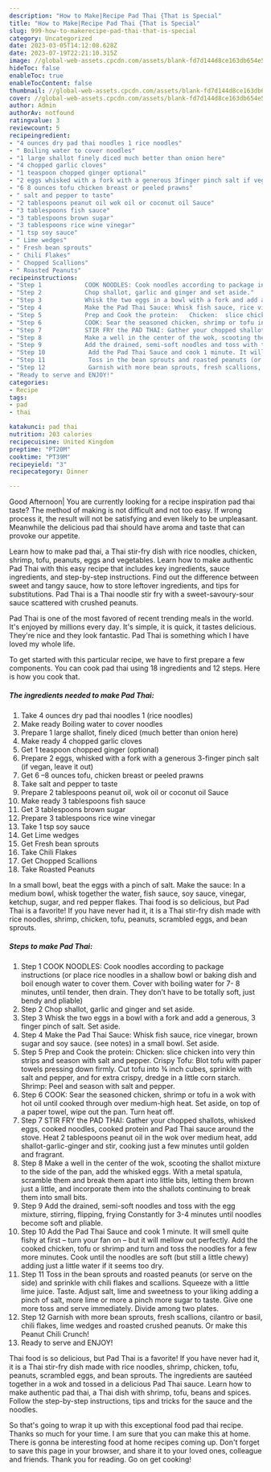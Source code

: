 ```yaml
---
description: "How to Make|Recipe Pad Thai {That is Special"
title: "How to Make|Recipe Pad Thai {That is Special"
slug: 999-how-to-makerecipe-pad-thai-that-is-special
category: Uncategorized
date: 2023-03-05T14:12:08.628Z
date: 2023-07-19T22:21:10.315Z
image: //global-web-assets.cpcdn.com/assets/blank-fd7d144d8ce163db654e5a02c40b08a2775adb7897d16e4062681dc7e1b2800f.png
hideToc: false
enableToc: true
enableTocContent: false
thumbnail: //global-web-assets.cpcdn.com/assets/blank-fd7d144d8ce163db654e5a02c40b08a2775adb7897d16e4062681dc7e1b2800f.png
cover: //global-web-assets.cpcdn.com/assets/blank-fd7d144d8ce163db654e5a02c40b08a2775adb7897d16e4062681dc7e1b2800f.png
author: Admin
authorAv: notfound
ratingvalue: 3
reviewcount: 5
recipeingredient:
- "4 ounces dry pad thai noodles 1 rice noodles"
- " Boiling water to cover noodles"
- "1 large shallot finely diced much better than onion here"
- "4 chopped garlic cloves"
- "1 teaspoon chopped ginger optional"
- "2 eggs whisked with a fork with a generous 3finger pinch salt if vegan leave it out"
- "6 8 ounces tofu chicken breast or peeled prawns"
- " salt and pepper to taste"
- "2 tablespoons peanut oil wok oil or coconut oil Sauce"
- "3 tablespoons fish sauce"
- "3 tablespoons brown sugar"
- "3 tablespoons rice wine vinegar"
- "1 tsp soy sauce"
- " Lime wedges"
- " Fresh bean sprouts"
- " Chili Flakes"
- " Chopped Scallions"
- " Roasted Peanuts"
recipeinstructions:
- "Step 1            COOK NOODLES: Cook noodles according to package instructions (or place rice noodles in a shallow bowl or baking dish and boil enough water to cover them. Cover with boiling water for 7- 8 minutes, until tender, then drain. They don’t have to be totally soft, just bendy and pliable)"
- "Step 2            Chop shallot, garlic and ginger and set aside."
- "Step 3            Whisk the two eggs in a bowl with a fork and add a generous, 3 finger pinch of salt. Set aside."
- "Step 4            Make the Pad Thai Sauce: Whisk fish sauce, rice vinegar, brown sugar and soy sauce. (see notes) in a small bowl. Set aside."
- "Step 5            Prep and Cook the protein:   Chicken:  slice chicken into very thin strips and season with salt and pepper.  Crispy Tofu:  Blot tofu with paper towels pressing down firmly. Cut tofu into ¾ inch cubes, sprinkle with salt and pepper, and for extra crispy, dredge in a little corn starch.  Shrimp: Peel and season with salt and pepper."
- "Step 6            COOK: Sear the seasoned chicken, shrimp or tofu in a wok with hot oil until cooked through over medium-high heat. Set aside, on top of a paper towel, wipe out the pan. Turn heat off."
- "Step 7            STIR FRY the PAD THAI: Gather your chopped shallots, whisked eggs, cooked noodles, cooked protein and Pad Thai sauce around the stove. Heat 2 tablespoons peanut oil in the wok over medium heat, add shallot-garlic-ginger and stir, cooking just a few minutes until golden and fragrant."
- "Step 8            Make a well in the center of the wok, scooting the shallot mixture to the side of the pan, add the whisked eggs. With a metal spatula, scramble them and break them apart into little bits, letting them brown just a little, and incorporate them into the shallots continuing to break them into small bits."
- "Step 9            Add the drained, semi-soft noodles and toss with the egg mixture, stirring, flipping, frying Constantly for 3-4 minutes until noodles become soft and pliable."
- "Step 10            Add the Pad Thai Sauce and cook 1 minute. It will smell quite fishy at first – turn your fan on – but it will mellow out perfectly. Add the cooked chicken, tofu or shrimp and turn and toss the noodles for a few more minutes. Cook until the noodles are soft (but still a little chewy) adding just a little water if it seems too dry."
- "Step 11            Toss in the bean sprouts and roasted peanuts (or serve on the side) and sprinkle with chili flakes and scallions. Squeeze with a little lime juice. Taste. Adjust salt, lime and sweetness to your liking adding a pinch of salt, more lime or more a pinch more sugar to taste. Give one more toss and serve immediately. Divide among two plates."
- "Step 12            Garnish with more bean sprouts, fresh scallions, cilantro or basil, chili flakes, lime wedges and roasted crushed peanuts. Or make this Peanut Chili Crunch!"
- "Ready to serve and ENJOY!"
categories:
- Recipe
tags:
- pad
- thai

katakunci: pad thai 
nutrition: 203 calories
recipecuisine: United Kingdom
preptime: "PT20M"
cooktime: "PT39M"
recipeyield: "3"
recipecategory: Dinner

---
```



Good Afternoon| You are currently looking for a recipe inspiration pad thai taste? The method of making is not difficult and not too easy. If wrong process it, the result will not be satisfying and even likely to be unpleasant. Meanwhile the delicious pad thai should have aroma and taste that can provoke our appetite.





Learn how to make pad thai, a Thai stir-fry dish with rice noodles, chicken, shrimp, tofu, peanuts, eggs and vegetables. Learn how to make authentic Pad Thai with this easy recipe that includes key ingredients, sauce ingredients, and step-by-step instructions. Find out the difference between sweet and tangy sauce, how to store leftover ingredients, and tips for substitutions. Pad Thai is a Thai noodle stir fry with a sweet-savoury-sour sauce scattered with crushed peanuts.

Pad Thai is one of the most favored of recent trending meals in the world. It's enjoyed by millions every day. It's simple, it is quick, it tastes delicious. They're nice and they look fantastic. Pad Thai is something which I have loved my whole life.


To get started with this particular recipe, we have to first prepare a few components. You can cook pad thai using 18 ingredients and 12 steps. Here is how you cook that.

<!--inarticleads1-->

##### The ingredients needed to make Pad Thai:

1. Take 4 ounces dry pad thai noodles 1 (rice noodles)
1. Make ready  Boiling water to cover noodles
1. Prepare 1 large shallot, finely diced (much better than onion here)
1. Make ready 4 chopped garlic cloves
1. Get 1 teaspoon chopped ginger (optional)
1. Prepare 2 eggs, whisked with a fork with a generous 3-finger pinch salt (if vegan, leave it out)
1. Get 6 –8 ounces tofu, chicken breast or peeled prawns
1. Take  salt and pepper to taste
1. Prepare 2 tablespoons peanut oil, wok oil or coconut oil Sauce
1. Make ready 3 tablespoons fish sauce
1. Get 3 tablespoons brown sugar
1. Prepare 3 tablespoons rice wine vinegar
1. Take 1 tsp soy sauce
1. Get  Lime wedges
1. Get  Fresh bean sprouts
1. Take  Chili Flakes
1. Get  Chopped Scallions
1. Take  Roasted Peanuts


In a small bowl, beat the eggs with a pinch of salt. Make the sauce: In a medium bowl, whisk together the water, fish sauce, soy sauce, vinegar, ketchup, sugar, and red pepper flakes. Thai food is so delicious, but Pad Thai is a favorite! If you have never had it, it is a Thai stir-fry dish made with rice noodles, shrimp, chicken, tofu, peanuts, scrambled eggs, and bean sprouts. 

<!--inarticleads2-->

##### Steps to make Pad Thai:

1. Step 1            COOK NOODLES: Cook noodles according to package instructions (or place rice noodles in a shallow bowl or baking dish and boil enough water to cover them. Cover with boiling water for 7- 8 minutes, until tender, then drain. They don’t have to be totally soft, just bendy and pliable)
1. Step 2            Chop shallot, garlic and ginger and set aside.
1. Step 3            Whisk the two eggs in a bowl with a fork and add a generous, 3 finger pinch of salt. Set aside.
1. Step 4            Make the Pad Thai Sauce: Whisk fish sauce, rice vinegar, brown sugar and soy sauce. (see notes) in a small bowl. Set aside.
1. Step 5            Prep and Cook the protein:   Chicken:  slice chicken into very thin strips and season with salt and pepper.  Crispy Tofu:  Blot tofu with paper towels pressing down firmly. Cut tofu into ¾ inch cubes, sprinkle with salt and pepper, and for extra crispy, dredge in a little corn starch.  Shrimp: Peel and season with salt and pepper.
1. Step 6            COOK: Sear the seasoned chicken, shrimp or tofu in a wok with hot oil until cooked through over medium-high heat. Set aside, on top of a paper towel, wipe out the pan. Turn heat off.
1. Step 7            STIR FRY the PAD THAI: Gather your chopped shallots, whisked eggs, cooked noodles, cooked protein and Pad Thai sauce around the stove. Heat 2 tablespoons peanut oil in the wok over medium heat, add shallot-garlic-ginger and stir, cooking just a few minutes until golden and fragrant.
1. Step 8            Make a well in the center of the wok, scooting the shallot mixture to the side of the pan, add the whisked eggs. With a metal spatula, scramble them and break them apart into little bits, letting them brown just a little, and incorporate them into the shallots continuing to break them into small bits.
1. Step 9            Add the drained, semi-soft noodles and toss with the egg mixture, stirring, flipping, frying Constantly for 3-4 minutes until noodles become soft and pliable.
1. Step 10            Add the Pad Thai Sauce and cook 1 minute. It will smell quite fishy at first – turn your fan on – but it will mellow out perfectly. Add the cooked chicken, tofu or shrimp and turn and toss the noodles for a few more minutes. Cook until the noodles are soft (but still a little chewy) adding just a little water if it seems too dry.
1. Step 11            Toss in the bean sprouts and roasted peanuts (or serve on the side) and sprinkle with chili flakes and scallions. Squeeze with a little lime juice. Taste. Adjust salt, lime and sweetness to your liking adding a pinch of salt, more lime or more a pinch more sugar to taste. Give one more toss and serve immediately. Divide among two plates.
1. Step 12            Garnish with more bean sprouts, fresh scallions, cilantro or basil, chili flakes, lime wedges and roasted crushed peanuts. Or make this Peanut Chili Crunch!
1. Ready to serve and ENJOY!

Thai food is so delicious, but Pad Thai is a favorite! If you have never had it, it is a Thai stir-fry dish made with rice noodles, shrimp, chicken, tofu, peanuts, scrambled eggs, and bean sprouts. The ingredients are sautéed together in a wok and tossed in a delicious Pad Thai sauce. Learn how to make authentic pad thai, a Thai dish with shrimp, tofu, beans and spices. Follow the step-by-step instructions, tips and tricks for the sauce and the noodles. 

So that's going to wrap it up with this exceptional food pad thai recipe. Thanks so much for your time. I am sure that you can make this at home. There is gonna be interesting food at home recipes coming up. Don't forget to save this page in your browser, and share it to your loved ones, colleague and friends. Thank you for reading. Go on get cooking!
